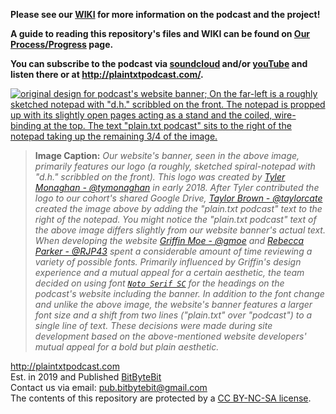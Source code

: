 **Please see our [WIKI](https://github.com/publishing-bitbytebit/PlainTxtPodcast/wiki/%5Bde%7DBrief%7Bed%5D-Description) for more information on the podcast and the project!**   
  
**A guide to reading this repository's files and WIKI can be found on [Our Process/Progress](https://github.com/publishing-bitbytebit/PlainTxtPodcast/wiki/Our-Pro%7Bc%7Cgr%7Dess) page.**   
  
**You can subscribe to the podcast via [soundcloud](https://soundcloud.com/publishing-bitbytebit) and/or [youTube](https://www.youtube.com/channel/UCTdFrshchl-bJEaBov6px-g?disable_polymer=true) and listen there or at http://plaintxtpodcast.com/.**     

[![original design for podcast's website banner; On the far-left is a roughly sketched notepad with "d.h." scribbled on the front. The notepad is propped up with its slightly open pages acting as a stand and the coiled, wire-binding at the top. The text "plain.txt podcast" sits to the right of the notepad taking up the remaining 3/4 of the image.](https://github.com/publishing-bitbytebit/PlainTxtPodcast/blob/wip/images/dhNotepadWithText.png "plain.txt podcast DH notepad logo")](http://plaintxtpodcast.com/)  

> **Image Caption:** _Our website's banner, seen in the above image, primarily features our logo (a roughly, sketched spiral-notepad with "d.h." scribbled on the front). This logo was created by [Tyler Monaghan - @tymonaghan](https://github.com/tymonaghan) in early 2018. After Tyler contributed the logo to our cohort's shared Google Drive, [Taylor Brown - @taylorcate](https://github.com/taylorcate) created the image above by adding the "plain.txt podcast" text to the right of the notepad. You might notice the "plain.txt podcast" text of the above image differs slightly from our website banner's actual text. When developing the website [Griffin Moe - @gmoe](https://github.com/gmoe) and [Rebecca Parker - @RJP43](https://github.com/RJP43) spent a considerable amount of time reviewing a variety of possible fonts. Primarily influenced by Griffin's design experience and a mutual appeal for a certain aesthetic, the team decided on using font [`Noto Serif SC`](https://fonts.google.com/specimen/Noto+Serif+SC) for the headings on the podcast's website including the banner. In addition to the font change and unlike the above image, the website's banner features a larger font size and a shift from two lines ("plain.txt" over "podcast") to a single line of text. These decisions were made during site development based on the above-mentioned website developers' mutual appeal for a bold but plain aesthetic._   

http://plaintxtpodcast.com    
Est. in 2019 and Published [BitByteBit](https://github.com/publishing-bitbytebit)  
Contact us via email: pub.bitbytebit@gmail.com  
The contents of this repository are protected by a [CC BY-NC-SA license](https://creativecommons.org/licenses/by-nc-sa/4.0/legalcode).   
